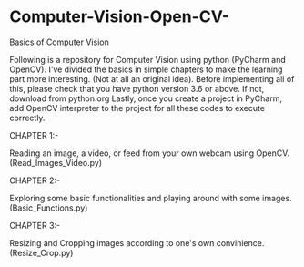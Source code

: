 # Computer-Vision-Open-CV-
Basics of Computer Vision


Following is a repository for Computer Vision using python (PyCharm and OpenCV). I've divided the basics in simple chapters to make the learning part more interesting. (Not at all an original idea).
Before implementing all of this, please check that you have python version 3.6 or above. If not, download from python.org
Lastly, once you create a project in PyCharm, add OpenCV interpreter to the project for all these codes to execute correctly.


CHAPTER 1:-

Reading an image, a video, or feed from your own webcam using OpenCV. (Read_Images_Video.py)


CHAPTER 2:-

Exploring some basic functionalities and playing around with some images. (Basic_Functions.py)


CHAPTER 3:-

Resizing and Cropping images according to one's own convinience. (Resize_Crop.py)
